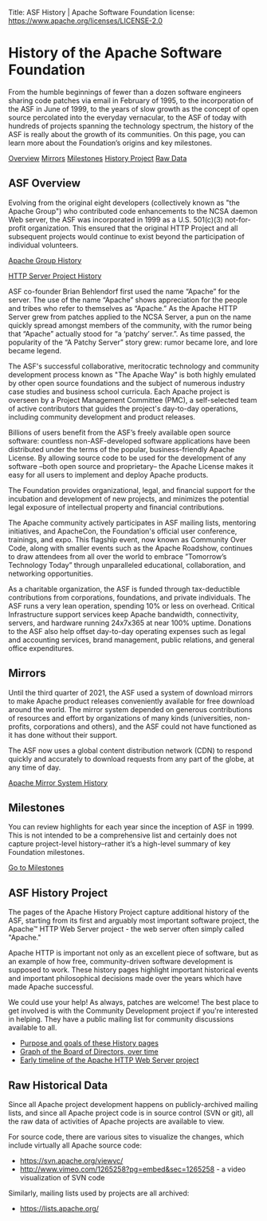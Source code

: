 Title: ASF History | Apache Software Foundation
license: https://www.apache.org/licenses/LICENSE-2.0

# History of the Apache Software Foundation

From the humble beginnings of fewer than a dozen software engineers sharing code patches via email in February of 1995, to the incorporation of the ASF in June of 1999, to the years of slow growth as the concept of open source percolated into the everyday vernacular, to the ASF of today with hundreds of projects spanning the technology spectrum, the history of the ASF is really about the growth of its communities. On this page, you can learn more about the Foundation’s origins and key milestones.

<a class="btn btn-default mx-10" href="#asf-overview" role="button">Overview</a>
<a class="btn btn-default mx-10" href="#mirrors" role="button">Mirrors</a>
<a class="btn btn-default mx-10" href="#milestones" role="button">Milestones</a>
<a class="btn btn-default mx-10" href="#asf-history-project" role="button">History Project</a>
<a class="btn btn-default mx-10" href="#raw-historical-data" role="button">Raw Data</a>

## ASF Overview

Evolving from the original eight developers (collectively known as "the Apache Group") who contributed code enhancements to the NCSA daemon Web server, the ASF was incorporated in 1999 as a U.S. 501(c)(3) not-for-profit organization. This ensured that the original HTTP Project and all subsequent projects would continue to exist beyond the participation of individual volunteers.

<p><a class="btn btn-default mx-10" href="https://apache.org/history/timeline.html" role="button">Apache Group History</a> <p><a class="btn btn-default mx-10" href="https://httpd.apache.org/ABOUT_APACHE.html" role="button">HTTP Server Project History</a>

ASF co-founder Brian Behlendorf first used the name “Apache” for the server. The use of the name “Apache” shows appreciation for the people and tribes who refer to themselves as “Apache.” As the Apache HTTP Server grew from patches applied to the NCSA Server, a pun on the name quickly spread amongst members of the community, with the rumor being that “Apache” actually stood for “a ‘patchy’ server.”. As time passed, the popularity of the “A Patchy Server” story grew: rumor became lore, and lore became legend.

The ASF's successful collaborative, meritocratic technology and community development process known as "The Apache Way" is both highly emulated by other open source foundations and the subject of numerous industry case studies and business school curricula. Each Apache project is overseen by a Project Management Committee (PMC), a self-selected team of active contributors that guides the project's day-to-day operations, including community development and product releases.

Billions of users benefit from the ASF’s freely available open source software: countless non-ASF-developed software applications have been distributed under the terms of the popular, business-friendly Apache License. By allowing source code to be used for the development of any software –both open source  and proprietary– the Apache License makes it easy for all users to implement and deploy Apache products.

The Foundation provides organizational, legal, and financial support for the incubation and development of new projects, and minimizes the potential legal exposure of intellectual property and financial contributions.

The Apache community actively participates in ASF mailing lists, mentoring initiatives, and ApacheCon, the Foundation's official user conference, trainings, and expo. This flagship event, now known as Community Over Code, along with smaller events such as the Apache Roadshow, continues to draw attendees from all over the world to embrace ”Tomorrow’s Technology Today” through unparalleled educational, collaboration, and networking opportunities.

As a charitable organization, the ASF is funded through tax-deductible contributions from corporations, foundations, and private individuals. The ASF runs a very lean operation, spending 10% or less on overhead. Critical Infrastructure support services keep Apache bandwidth, connectivity, servers, and hardware running 24x7x365 at near 100% uptime. Donations to the ASF also help offset day-to-day operating expenses such as legal and accounting services, brand management, public relations, and general office expenditures.

## Mirrors 
Until the third quarter of 2021, the ASF used a system of download mirrors to make Apache product releases conveniently available for free download around the world. The mirror system depended on generous contributions of resources and effort by organizations of many kinds (universities, non-profits, corporations and others), and the ASF could not have functioned as it has done without their support.

The ASF now uses a global content distribution network (CDN) to respond quickly and accurately to download requests from any part of the globe, at any time of day.

<p><a class="btn btn-default mx-10" href="https://apache.org/history/mirror-history.html" role="button">Apache Mirror System History</a>
  
## Milestones
You can review highlights for each year since the inception of ASF in 1999. This is not intended to be a comprehensive list and certainly does not capture project-level history–rather it’s a high-level summary of key Foundation milestones.

<p><a class="btn btn-default mx-10" href="https://apache.org/press/highlights" role="button">Go to Milestones</a>

## ASF History Project

The pages of the Apache History Project capture additional history of the ASF, starting from its first and arguably most important 
software project, the Apache&trade; HTTP Web Server project - the web server often simply called "Apache."

Apache HTTP is important not only as an excellent piece of software, but as an example of how free, community-driven software development is supposed to work. These history pages highlight important historical events and important philosophical decisions made over the years which have made Apache successful.

We could use your help! As always, patches are welcome! The best place to get involved is with the Community Development project if you're interested in helping. They have a public mailing list for community discussions available to all.

- [Purpose and goals of these History pages](goals.html) 
- [Graph of the Board of Directors, over time](directors.html)
- [Early timeline of the Apache HTTP Web Server project](http://httpd.apache.org/ABOUT_APACHE.html) 

## Raw Historical Data
Since all Apache project development happens on publicly-archived mailing lists, 
and since all Apache project code is in source control (SVN or git), all 
the raw data of activities of Apache projects are available to view.

For source code, there are various sites to visualize the changes, which include 
virtually all Apache source code:

- <https://svn.apache.org/viewvc/>
- <http://www.vimeo.com/1265258?pg=embed&sec=1265258> - a video visualization of SVN code

Similarly, mailing lists used by projects are all archived:

- <https://lists.apache.org/>
